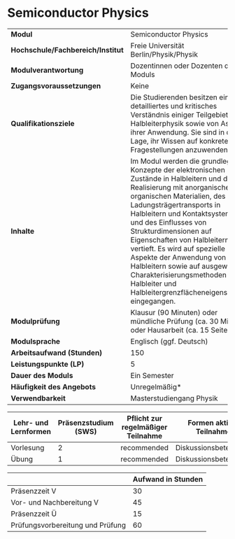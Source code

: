 # Semiconductor Physics
|                                    |   |
|------------------------------------|---|
|**Modul**                           | Semiconductor Physics |
|**Hochschule/Fachbereich/Institut** | Freie Universität Berlin/Physik/Physik |
|**Modulverantwortung**              | Dozentinnen oder Dozenten des Moduls |
|**Zugangsvoraussetzungen**          | Keine |
|**Qualifikationsziele**             | Die Studierenden besitzen ein detailliertes und kritisches Verständnis einiger Teilgebiete der Halbleiterphysik sowie von Aspekten ihrer Anwendung. Sie sind in der Lage, ihr Wissen auf konkrete Fragestellungen anzuwenden. |
|**Inhalte**                         | Im Modul werden die grundlegenden Konzepte der elektronischen Zustände in Halbleitern und deren Realisierung mit anorganischen oder organischen Materialien, des Ladungsträgertransports in Halbleitern und Kontaktsystemen und des Einflusses von Strukturdimensionen auf Eigenschaften von Halbleitern vertieft. Es wird auf spezielle Aspekte der Anwendung von Halbleitern sowie auf ausgewählte Charakterisierungsmethoden von Halbleiter und Halbleitergrenzflächeneigenschaften eingegangen. |
|**Modulprüfung**                    | Klausur (90 Minuten) oder mündliche Prüfung (ca. 30 Minuten) oder Hausarbeit (ca. 15 Seiten) |
|**Modulsprache**                    | Englisch (ggf. Deutsch) |
|**Arbeitsaufwand (Stunden)**        | 150 |
|**Leistungspunkte (LP)**            | 5 |
|**Dauer des Moduls**                | Ein Semester |
|**Häufigkeit des Angebots**         | Unregelmäßig* |
|**Verwendbarkeit**                  | Masterstudiengang Physik |

| Lehr- und Lernformen | Präsenzstudium <br> (SWS) | Pflicht zur regelmäßiger Teilnahme | Formen aktiver Teilnahme |
| ---------------------|---------------------------|------------------------------------|------------------------- |
| Vorlesung            | 2                         | recommended                        | Diskussionsbeteiligung   |
| Übung                | 1                         | recommended                        | Diskussionsbeteiligung   |

|   | Aufwand in Stunden |
| - |--------------------|
| Präsenzzeit V                            | 30    |
| Vor- und Nachbereitung V                 | 45    |
| Präsenzzeit Ü                            | 15    |
| Prüfungsvorbereitung und Prüfung         | 60    |
